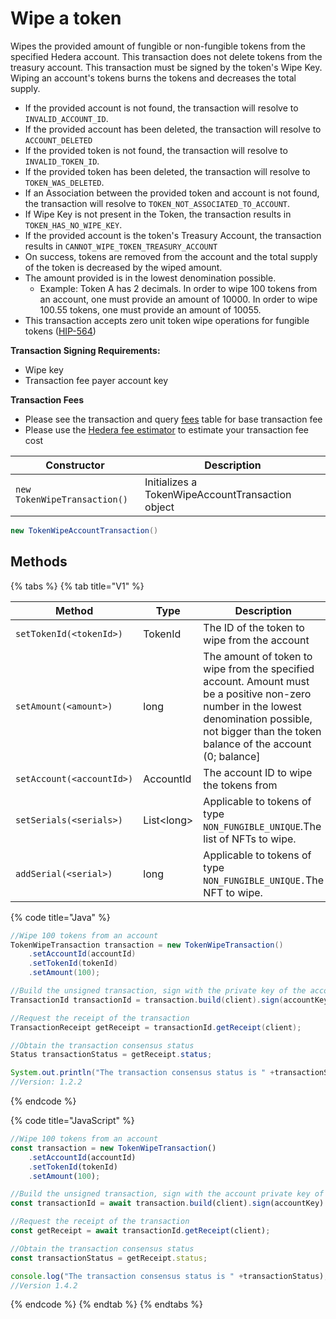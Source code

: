 # Wipe a token

Wipes the provided amount of fungible or non-fungible tokens from the specified Hedera account. This transaction does not delete tokens from the treasury account. This transaction must be signed by the token's Wipe Key. Wiping an account's tokens burns the tokens and decreases the total supply.

- If the provided account is not found, the transaction will resolve to `INVALID_ACCOUNT_ID`.
- If the provided account has been deleted, the transaction will resolve to `ACCOUNT_DELETED`
- If the provided token is not found, the transaction will resolve to `INVALID_TOKEN_ID`.
- If the provided token has been deleted, the transaction will resolve to `TOKEN_WAS_DELETED`.
- If an Association between the provided token and account is not found, the transaction will resolve to `TOKEN_NOT_ASSOCIATED_TO_ACCOUNT`.
- If Wipe Key is not present in the Token, the transaction results in `TOKEN_HAS_NO_WIPE_KEY`.
- If the provided account is the token's Treasury Account, the transaction results in `CANNOT_WIPE_TOKEN_TREASURY_ACCOUNT`
- On success, tokens are removed from the account and the total supply of the token is decreased by the wiped amount.
- The amount provided is in the lowest denomination possible.
  - Example: Token A has 2 decimals. In order to wipe 100 tokens from an account, one must provide an amount of 10000. In order to wipe 100.55 tokens, one must provide an amount of 10055.
- This transaction accepts zero unit token wipe operations for fungible tokens ([HIP-564](https://hips.hedera.com/hip/hip-564))

**Transaction Signing Requirements:**

- Wipe key
- Transaction fee payer account key

**Transaction Fees**

- Please see the transaction and query [fees](../../../../networks/mainnet/fees/#transaction-and-query-fees) table for base transaction fee
- Please use the [Hedera fee estimator](https://hedera.com/fees) to estimate your transaction fee cost

| Constructor                  | Description                                      |
| ---------------------------- | ------------------------------------------------ |
| `new TokenWipeTransaction()` | Initializes a TokenWipeAccountTransaction object |

```java
new TokenWipeAccountTransaction()
```

## Methods

{% tabs %}
{% tab title="V1" %}

| Method                    | Type         | Description                                                                                                                                                                                                                                                       | Requirement |
| ------------------------- | ------------ | ----------------------------------------------------------------------------------------------------------------------------------------------------------------------------------------------------------------------------------------------------------------- | ----------- |
| `setTokenId(<tokenId>)`   | TokenId      | The ID of the token to wipe from the account                                                                                                                                                                                                                      | Required    |
| `setAmount(<amount>)`     | long         | The amount of token to wipe from the specified account. Amount must be a positive non-zero number in the lowest denomination possible, not bigger than the token balance of the account (0; balance] | Required    |
| `setAccount(<accountId>)` | AccountId    | The account ID to wipe the tokens from                                                                                                                                                                                                                            | Required    |
| `setSerials(<serials>)`   | List\<long> | Applicable to tokens of type `NON_FUNGIBLE_UNIQUE`.The list of NFTs to wipe.                                                                                                                                                      | Optional    |
| `addSerial(<serial>)`     | long         | Applicable to tokens of type `NON_FUNGIBLE_UNIQUE.`The NFT to wipe.                                                                                                                                                                               | Optional    |

{% code title="Java" %}

```java
//Wipe 100 tokens from an account
TokenWipeTransaction transaction = new TokenWipeTransaction()
    .setAccountId(accountId)
    .setTokenId(tokenId)
    .setAmount(100);

//Build the unsigned transaction, sign with the private key of the account that is being wiped, sign with the wipe private key of the token, submit the transaction to a Hedera network
TransactionId transactionId = transaction.build(client).sign(accountKey).sign(wipeKey).execute(client);

//Request the receipt of the transaction
TransactionReceipt getReceipt = transactionId.getReceipt(client);

//Obtain the transaction consensus status
Status transactionStatus = getReceipt.status;

System.out.println("The transaction consensus status is " +transactionStatus);
//Version: 1.2.2
```

{% endcode %}

{% code title="JavaScript" %}

```javascript
//Wipe 100 tokens from an account
const transaction = new TokenWipeTransaction()
    .setAccountId(accountId)
    .setTokenId(tokenId)
    .setAmount(100);

//Build the unsigned transaction, sign with the account private key of the token, sign with the wipe private key, submit the transaction to a Hedera network
const transactionId = await transaction.build(client).sign(accountKey).sign(wipeKey).execute(client);

//Request the receipt of the transaction
const getReceipt = await transactionId.getReceipt(client);

//Obtain the transaction consensus status
const transactionStatus = getReceipt.status;

console.log("The transaction consensus status is " +transactionStatus);
//Version 1.4.2
```

{% endcode %}
{% endtab %}
{% endtabs %}
